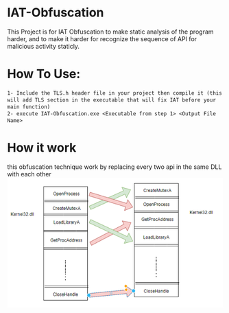 # IAT-Obfuscation

This Project is for IAT Obfuscation to make static analysis of the program harder, and to make it harder for recognize the sequence of API for malicious activity staticly.

# How To Use:
```
1- Include the TLS.h header file in your project then compile it (this will add TLS section in the executable that will fix IAT before your main function)
2- execute IAT-Obfuscation.exe <Executable from step 1> <Output File Name>
```

# How it work
this obfuscation technique work by replacing every two api in the same DLL with each other 
![](https://github.com/MahmoudZohdy/IAT-Obfuscation/blob/main/images/IAT-Obfuscation.PNG)